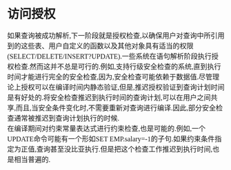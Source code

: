# 访问授权
<font face="微软雅黑" size="3px">

如果查询被成功解析,下一阶段就是授权检查,以确保用户对查询中所引用到的这些表、用户自定义的函数以及其他对象具有适当的权限(SELECT/DELETE/INSERT?UPDATE).一些系统在语句解析阶段执行授权检查.然而这并不总是可行的.例如,支持行级安全检查的系统,直到执行时间才能进行完全的安全检查,因为,安全检查可能依赖于数据值.尽管理论上授权可以在编译时间内静态验证,但是,推迟授权验证到查询计划时间是有好处的.将安全检查推迟到执行时间的查询计划,可以在用户之间共享,而且,当安全条件变化时,不需要重新对查询进行编译.因此,部分安全检查通常被推迟到查询计划执行的时候.  
在编译期间对约束常量表达式进行约束检查,也是可能的.例如,一个UPDATE命令可能有一个形如SET EMP.salary=-1的子句.如果约束条件指定为正值,查询甚至没比亚执行.但是把这个检查工作推迟到执行时间,也是相当普遍的.  


